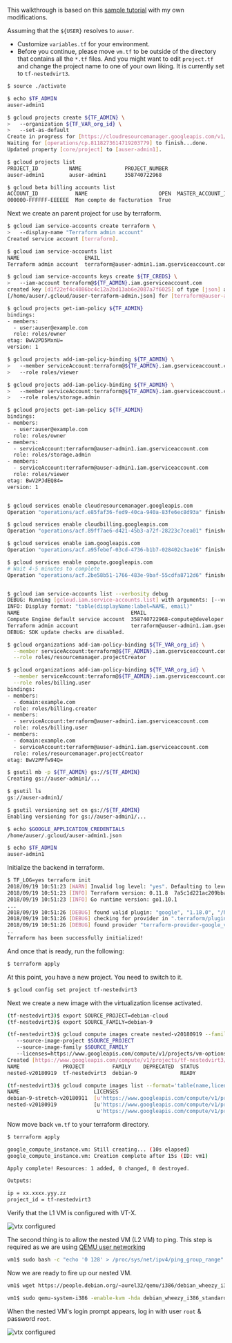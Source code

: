 This walkthrough is based on this [sample tutorial](https://github.com/GoogleCloudPlatform/community/tree/master/tutorials/managing-gcp-projects-with-terraform) with my own modifications.

Assuming that the `${USER}` resolves to `auser`.

* Customize `variables.tf` for your environment.
* Before you continue, please move `vm.tf` to be outside of the directory that contains all the `*.tf` files.
And you might want to edit `project.tf` and change the project name to one of your own liking. It is
currently set to `tf-nestedvirt3`.

```bash
$ source ./activate

$ echo $TF_ADMIN
auser-admin1

$ gcloud projects create ${TF_ADMIN} \
>   --organization ${TF_VAR_org_id} \
>   --set-as-default
Create in progress for [https://cloudresourcemanager.googleapis.com/v1/projects/auser-admin1].
Waiting for [operations/cp.8118273614719203779] to finish...done.
Updated property [core/project] to [auser-admin1].

$ gcloud projects list
PROJECT_ID          NAME              PROJECT_NUMBER
auser-admin1        auser-admin1      358740722968

$ gcloud beta billing accounts list
ACCOUNT_ID            NAME                       OPEN  MASTER_ACCOUNT_ID
000000-FFFFFF-EEEEEE  Mon compte de facturation  True
```

Next we create an parent project for use by terraform.

```bash
$ gcloud iam service-accounts create terraform \
>   --display-name "Terraform admin account"
Created service account [terraform].

$ gcloud iam service-accounts list
NAME                     EMAIL
Terraform admin account  terraform@auser-admin1.iam.gserviceaccount.com

$ gcloud iam service-accounts keys create ${TF_CREDS} \
>   --iam-account terraform@${TF_ADMIN}.iam.gserviceaccount.com
created key [d1f22ef4c4086bc4c12a2bd13ab6e2087a7f6025] of type [json] as 
[/home/auser/.gcloud/auser-terraform-admin.json] for [terraform@auser-admin1.iam.gserviceaccount.com]

$ gcloud projects get-iam-policy ${TF_ADMIN}
bindings:
- members:
  - user:auser@example.com
  role: roles/owner
etag: BwV2PD5MxnU=
version: 1

$ gcloud projects add-iam-policy-binding ${TF_ADMIN} \
>   --member serviceAccount:terraform@${TF_ADMIN}.iam.gserviceaccount.com \
>   --role roles/viewer

$ gcloud projects add-iam-policy-binding ${TF_ADMIN} \
>   --member serviceAccount:terraform@${TF_ADMIN}.iam.gserviceaccount.com \
>   --role roles/storage.admin

$ gcloud projects get-iam-policy ${TF_ADMIN}
bindings:
- members:
  - user:auser@example.com
  role: roles/owner
- members:
  - serviceAccount:terraform@auser-admin1.iam.gserviceaccount.com
  role: roles/storage.admin
- members:
  - serviceAccount:terraform@auser-admin1.iam.gserviceaccount.com
  role: roles/viewer
etag: BwV2PJdEQ84=
version: 1


$ gcloud services enable cloudresourcemanager.googleapis.com
Operation "operations/acf.e85faf36-fed9-40ca-940a-83fe6ec8d93a" finished successfully.

$ gcloud services enable cloudbilling.googleapis.com
Operation "operations/acf.89ff7ae6-d421-45b3-a72f-28223c7cea01" finished successfully.

$ gcloud services enable iam.googleapis.com
Operation "operations/acf.a95febef-03cd-4736-b1b7-028402c3ae16" finished successfully.

$ gcloud services enable compute.googleapis.com
# Wait 4-5 minutes to complete
Operation "operations/acf.2be58b51-1766-483e-9baf-55cdfa8712d6" finished successfully.


$ gcloud iam service-accounts list --verbosity debug
DEBUG: Running [gcloud.iam.service-accounts.list] with arguments: [--verbosity: "debug"]
INFO: Display format: "table(displayName:label=NAME, email)"
NAME                                    EMAIL
Compute Engine default service account  358740722968-compute@developer.gserviceaccount.com
Terraform admin account                 terraform@auser-admin1.iam.gserviceaccount.com
DEBUG: SDK update checks are disabled.

$ gcloud organizations add-iam-policy-binding ${TF_VAR_org_id} \
  --member serviceAccount:terraform@${TF_ADMIN}.iam.gserviceaccount.com \
  --role roles/resourcemanager.projectCreator

$ gcloud organizations add-iam-policy-binding ${TF_VAR_org_id} \
  --member serviceAccount:terraform@${TF_ADMIN}.iam.gserviceaccount.com \
  --role roles/billing.user
bindings:
- members:
  - domain:example.com
  role: roles/billing.creator
- members:
  - serviceAccount:terraform@auser-admin1.iam.gserviceaccount.com
  role: roles/billing.user
- members:
  - domain:example.com
  - serviceAccount:terraform@auser-admin1.iam.gserviceaccount.com
  role: roles/resourcemanager.projectCreator
etag: BwV2PPfw94Q=  

$ gsutil mb -p ${TF_ADMIN} gs://${TF_ADMIN}
Creating gs://auser-admin1/...

$ gsutil ls
gs://auser-admin1/

$ gsutil versioning set on gs://${TF_ADMIN}
Enabling versioning for gs://auser-admin1/...

$ echo $GOOGLE_APPLICATION_CREDENTIALS
/home/auser/.gcloud/auser-admin1.json

$ echo $TF_ADMIN
auser-admin1
```

Initialize the backend in terraform.

```bash
$ TF_LOG=yes terraform init
2018/09/19 10:51:23 [WARN] Invalid log level: "yes". Defaulting to level: TRACE. Valid levels are: [TRACE DEBUG INFO WARN ERROR]
2018/09/19 10:51:23 [INFO] Terraform version: 0.11.8  7a5c1d221ac209bbac66947c369815cd9ca70ed5
2018/09/19 10:51:23 [INFO] Go runtime version: go1.10.1
...
2018/09/19 10:51:26 [DEBUG] found valid plugin: "google", "1.18.0", "/home/auser/tf/basic/.terraform/plugins/linux_amd64/terraform-provider-google_v1.18.0_x4"
2018/09/19 10:51:26 [DEBUG] checking for provider in ".terraform/plugins/linux_amd64"
2018/09/19 10:51:26 [DEBUG] found provider "terraform-provider-google_v1.18.0_x4"
..
Terraform has been successfully initialized!
```


And once that is ready, run the following:

```bash
$ terraform apply
```

At this point, you have a new project. You need to switch to it.

```bash
$ gcloud config set project tf-nestedvirt3
```

Next we create a new image with the virtualization license activated.

```bash
(tf-nestedvirt3)$ export SOURCE_PROJECT=debian-cloud
(tf-nestedvirt3)$ export SOURCE_FAMILY=debian-9

(tf-nestedvirt3)$ gcloud compute images create nested-v20180919 --family debian-9 
   --source-image-project $SOURCE_PROJECT  
   --source-image-family $SOURCE_FAMILY 
   --licenses=https://www.googleapis.com/compute/v1/projects/vm-options/global/licenses/enable-vmx
Created [https://www.googleapis.com/compute/v1/projects/tf-nestedvirt3/global/images/nested-v20180919].
NAME              PROJECT         FAMILY    DEPRECATED  STATUS
nested-v20180919  tf-nestedvirt3  debian-9              READY

(tf-nestedvirt3)$ gcloud compute images list --format='table(name,licenses)' --filter="family:debian-9"
NAME                        LICENSES
debian-9-stretch-v20180911  [u'https://www.googleapis.com/compute/v1/projects/debian-cloud/global/licenses/debian-9-stretch']
nested-v20180919            [u'https://www.googleapis.com/compute/v1/projects/vm-options/global/licenses/enable-vmx', 
                             u'https://www.googleapis.com/compute/v1/projects/debian-cloud/global/licenses/debian-9-stretch']
```

Now move back `vm.tf` to your terraform directory.

```bash
$ terraform apply

google_compute_instance.vm: Still creating... (10s elapsed)
google_compute_instance.vm: Creation complete after 15s (ID: vm1)

Apply complete! Resources: 1 added, 0 changed, 0 destroyed.

Outputs:

ip = xx.xxxx.yyy.zz
project_id = tf-nestedvirt3
```

Verify that the L1 VM is configured with VT-X.

![vtx configured](assets/kvm-p3-withVTx.png)

The second thing is to allow the nested VM (L2 VM) to ping. This step is required as we are using [QEMU user networking](https://wiki.qemu.org/Documentation/Networking)

```bash
vm1$ sudo bash -c "echo '0 128' > /proc/sys/net/ipv4/ping_group_range"
```

Now we are ready to fire up our nested VM. 

```bash
vm1$ wget https://people.debian.org/~aurel32/qemu/i386/debian_wheezy_i386_standard.qcow2

vm1$ sudo qemu-system-i386 -enable-kvm -hda debian_wheezy_i386_standard.qcow2 -net nic -net user -curses
```

When the nested VM's login prompt appears, log in with user `root` & password `root`.

![vtx configured](assets/kvm-p4.png)
